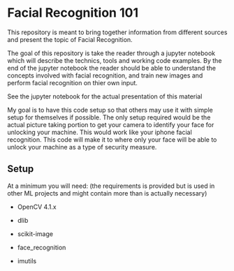 # Facial Recognition 101

This repository is meant to bring together information from different sources and present the topic of Facial Recognition.

The goal of this repository is take the reader through a jupyter notebook which will describe the technics, tools and working code examples.  By the end of the jupyter notebook the reader should be able to understand the concepts involved with facial recognition, and train new images and perform facial recognition on thier own input.

See the jupyter notebook for the actual presentation of this material

My goal is to have this code setup so that others may use it with simple setup for themselves if possible. The only setup required would be the actual picture taking portion to get your camera to identify your face for unlocking your machine. This would work like your iphone facial recognition. This code will make it to where only your face will be able to unlock your machine as a type of security measure.

## Setup

At a minimum you will need: (the requirements is provided but is used in other ML projects and might contain more than is actually necessary)

* OpenCV 4.1.x

* dlib

* scikit-image

* face_recognition

* imutils
